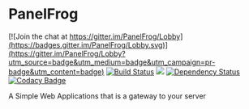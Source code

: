 # PanelFrog

[![Join the chat at https://gitter.im/PanelFrog/Lobby](https://badges.gitter.im/PanelFrog/Lobby.svg)](https://gitter.im/PanelFrog/Lobby?utm_source=badge&utm_medium=badge&utm_campaign=pr-badge&utm_content=badge)
[![Build Status](https://travis-ci.org/Serverfrog/PanelFrog.svg?branch=master)](https://travis-ci.org/Serverfrog/PanelFrog)
[![](https://jitpack.io/v/Serverfrog/panelfrog.svg)](https://jitpack.io/#Serverfrog/panelfrog)
[![Dependency Status](https://www.versioneye.com/user/projects/582ad704c8dd3300448f9e19/badge.svg?style=flat-square)](https://www.versioneye.com/user/projects/582ad704c8dd3300448f9e19)
[![Codacy Badge](https://api.codacy.com/project/badge/Grade/aaa8ccbce6114dc7a4a1a2b8af6b4062)](https://www.codacy.com/app/bastian-venz/PanelFrog?utm_source=github.com&amp;utm_medium=referral&amp;utm_content=Serverfrog/PanelFrog&amp;utm_campaign=Badge_Grade)


A Simple Web Applications that is a gateway to your server
